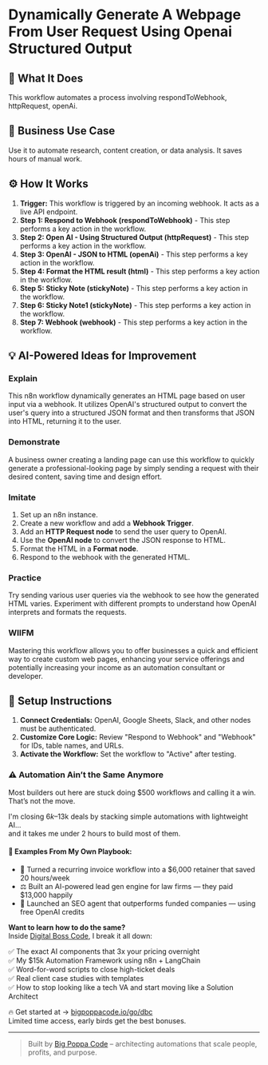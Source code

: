 # Dynamically Generate A Webpage From User Request Using Openai Structured Output

## 🚀 What It Does
This workflow automates a process involving respondToWebhook, httpRequest, openAi.

## 💼 Business Use Case
Use it to automate research, content creation, or data analysis. It saves hours of manual work.

## ⚙️ How It Works
1.  **Trigger:** This workflow is triggered by an incoming webhook. It acts as a live API endpoint.
2. **Step 1: Respond to Webhook (respondToWebhook)** - This step performs a key action in the workflow.
3. **Step 2: Open AI - Using Structured Output (httpRequest)** - This step performs a key action in the workflow.
4. **Step 3: OpenAI - JSON to HTML (openAi)** - This step performs a key action in the workflow.
5. **Step 4: Format the HTML result (html)** - This step performs a key action in the workflow.
6. **Step 5: Sticky Note (stickyNote)** - This step performs a key action in the workflow.
7. **Step 6: Sticky Note1 (stickyNote)** - This step performs a key action in the workflow.
8. **Step 7: Webhook (webhook)** - This step performs a key action in the workflow.

## 💡 AI-Powered Ideas for Improvement
### Explain
This n8n workflow dynamically generates an HTML page based on user input via a webhook. It utilizes OpenAI's structured output to convert the user's query into a structured JSON format and then transforms that JSON into HTML, returning it to the user.

### Demonstrate
A business owner creating a landing page can use this workflow to quickly generate a professional-looking page by simply sending a request with their desired content, saving time and design effort.

### Imitate
1. Set up an n8n instance.
2. Create a new workflow and add a **Webhook Trigger**.
3. Add an **HTTP Request node** to send the user query to OpenAI.
4. Use the **OpenAI node** to convert the JSON response to HTML.
5. Format the HTML in a **Format node**.
6. Respond to the webhook with the generated HTML.

### Practice
Try sending various user queries via the webhook to see how the generated HTML varies. Experiment with different prompts to understand how OpenAI interprets and formats the requests.

### WIIFM
Mastering this workflow allows you to offer businesses a quick and efficient way to create custom web pages, enhancing your service offerings and potentially increasing your income as an automation consultant or developer.

## 🔧 Setup Instructions
1. **Connect Credentials:** OpenAI, Google Sheets, Slack, and other nodes must be authenticated.
2. **Customize Core Logic:** Review "Respond to Webhook" and "Webhook" for IDs, table names, and URLs.
3. **Activate the Workflow:** Set the workflow to "Active" after testing.

### ⚠️ Automation Ain’t the Same Anymore

Most builders out here are stuck doing $500 workflows and calling it a win.  
That’s not the move.  

I'm closing $6k–$13k deals by stacking simple automations with lightweight AI...  
and it takes me under 2 hours to build most of them.

#### 🧠 Examples From My Own Playbook:
- 🔁 Turned a recurring invoice workflow into a $6,000 retainer that saved 20 hours/week  
- ⚖️ Built an AI-powered lead gen engine for law firms — they paid $13,000 happily  
- 🚀 Launched an SEO agent that outperforms funded companies — using free OpenAI credits  

**Want to learn how to do the same?**  
Inside [Digital Boss Code](https://bigpoppacode.io/go/dbc), I break it all down:

✅ The exact AI components that 3x your pricing overnight  
✅ My $15k Automation Framework using n8n + LangChain  
✅ Word-for-word scripts to close high-ticket deals  
✅ Real client case studies with templates  
✅ How to stop looking like a tech VA and start moving like a Solution Architect  

🔥 Get started at → [bigpoppacode.io/go/dbc](https://bigpoppacode.io/go/dbc)  
Limited time access, early birds get the best bonuses.

---
> Built by [Big Poppa Code](https://bigpoppacode.io) – architecting automations that scale people, profits, and purpose.
